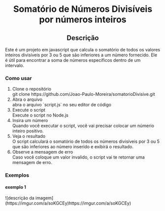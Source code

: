 <h1 align="center">Somatório de Números Divisíveis por números inteiros</h1>

<h2 align="center">Descrição</h2>
<p>Este é um projeto em javascript que calcula o somatório de todos os valores inteiros divisíveis por 3 ou 5 que são inferiores a um número fornecido. Ele é útil para encontrar a soma de números específicos dentro de um intervalo.</p>

<h3>Como usar</h3>

<ol>
  <li>Clone o repositório <br> git clone https://github.com/Joao-Paulo-Moreira/somatorioDivisive.git</li>
  <li>Abra o  arquivo <br> abra o arquivo `script.js` no seu editor de código</li>
  <li>Execute o script <br> Execute o script no Node.js</li>
  <li>Insira um número <br> Quando você executar o script, você vai precisar colocar um númerio inteiro positivo.</li>
  <li>Veja o resultado <br> O script calculará o somatório de todos os números divisíveis por 3 ou 5 que são inferiores ao número inserido e exibirá o resultado.</li>
  <li>Observe a mensagem de erro <br> Caso você coloque um valor invalido, o script vai te retornar uma mensagem de erro.</li>
</ol>

<h3>Exemplos</h3>
<h4>exemplo 1</h4>
![descrição da imagem](https://imgur.com/a/soKGCEy)https://imgur.com/a/soKGCEy)
